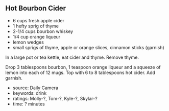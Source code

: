 Hot Bourbon Cider
-----------------

- 6 cups fresh apple cider
- 1 hefty sprig of thyme
- 2-1/4 cups bourbon whiskey
- 1/4 cup orange liqueur
- lemon wedges
- small sprigs of thyme, apple or orange slices, cinnamon sticks (garnish)

In a large pot or tea kettle, eat cider and thyme.  Remove thyme.

Drop 3 tablespoons bourbon, 1 teaspoon orange liqueur and a squeeze of
lemon into each of 12 mugs.  Top with 6 to 8 tablespoons hot cider.
Add garnish.

- source: Daily Camera
- keywords: drink
- ratings: Molly-?, Tom-?, Kyle-?, Skylar-?
- time: ? minutes

